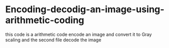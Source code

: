 # Encoding-decodig-an-image-using-arithmetic-coding
this code is a arithmetic code encode an image and convert it to Gray scaling  and the second file decode the image
